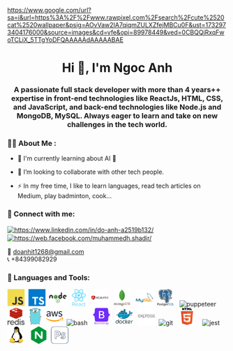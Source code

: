 [https://www.google.com/url?sa=i&url=https%3A%2F%2Fwww.rawpixel.com%2Fsearch%2Fcute%2520cat%2520wallpaper&psig=AOvVaw2IA7qiqmZULXZfejMBCu0F&ust=1732973404176000&source=images&cd=vfe&opi=89978449&ved=0CBQQjRxqFwoTCLiX_5TTgYoDFQAAAAAdAAAAABAE
](https://www.womansworld.com/wp-content/uploads/2024/08/cute-cats.jpg?w=1200&h=675&crop=1&quality=86&strip=all)

<h1 align="center">Hi 👋, I'm Ngoc Anh</h1>
<h3 align="center">A passionate full stack developer with more than 4 years++ expertise in front-end technologies like ReactJs, HTML, CSS, and JavaScript, and back-end technologies like Node.js and MongoDB, MySQL. Always eager to learn and take on new challenges in the tech world.</h3>


### :woman_technologist:  About Me :
- :seedling: I'm currently learning about AI 🤖
- :telescope: I’m looking to collaborate with other tech people.

- :zap: In my free time, I like to learn languages, read tech articles on Medium, play badminton, cook...
<h3 align="left">🤝 Connect with me:</h3>
<p align="left">
<a href="https://www.linkedin.com/in/do-anh-a2519b132/" target="blank"><img align="center" src="https://raw.githubusercontent.com/rahuldkjain/github-profile-readme-generator/master/src/images/icons/Social/linked-in-alt.svg" alt="https://www.linkedin.com/in/do-anh-a2519b132/" height="30" width="40" /></a>
<a href="https://www.facebook.com/anh.ddoox" target="blank"><img align="center" src="https://raw.githubusercontent.com/rahuldkjain/github-profile-readme-generator/master/src/images/icons/Social/facebook.svg" alt="https://web.facebook.com/muhammedh.shadir/" height="30" width="40" /></a>

📧 doanhit1268@gmail.com </br>
📞  +84399082929
</p>

<h3 align="left">🚀 Languages and Tools:</h3>
<p align="left"> 
<img src="https://raw.githubusercontent.com/devicons/devicon/master/icons/javascript/javascript-original.svg" alt="javascript" width="40" height="40"/>&nbsp; <img src="https://raw.githubusercontent.com/devicons/devicon/master/icons/typescript/typescript-original.svg" alt="typescript" width="40" height="40"/>&nbsp; <img src="https://raw.githubusercontent.com/devicons/devicon/master/icons/nodejs/nodejs-original-wordmark.svg" alt="nodejs" width="40" height="40"/> &nbsp;<img src="https://raw.githubusercontent.com/devicons/devicon/master/icons/react/react-original-wordmark.svg" alt="react" width="40" height="40"/>&nbsp; <img src="https://raw.githubusercontent.com/devicons/devicon/master/icons/angularjs/angularjs-original-wordmark.svg" alt="angularjs" width="40" height="40"/> &nbsp;  <img src="https://raw.githubusercontent.com/devicons/devicon/master/icons/mongodb/mongodb-original-wordmark.svg" alt="mongodb" width="40" height="40"/> &nbsp;  <img src="https://raw.githubusercontent.com/devicons/devicon/master/icons/mysql/mysql-original-wordmark.svg" alt="mysql" width="40" height="40"/> &nbsp;<img src="https://raw.githubusercontent.com/devicons/devicon/master/icons/postgresql/postgresql-original-wordmark.svg" alt="postgresql" width="40" height="40"/> &nbsp; <img src="https://www.vectorlogo.zone/logos/pptrdev/pptrdev-official.svg" alt="puppeteer" width="40" height="40"/> &nbsp;   <img src="https://raw.githubusercontent.com/devicons/devicon/master/icons/redis/redis-original-wordmark.svg" alt="redis" width="40" height="40"/>&nbsp;<img src="https://raw.githubusercontent.com/devicons/devicon/master/icons/go/go-original.svg" alt="go" width="40" height="40"/>   <img src="https://raw.githubusercontent.com/devicons/devicon/master/icons/amazonwebservices/amazonwebservices-original-wordmark.svg" alt="aws" width="40" height="40"/>&nbsp; <img src="https://www.vectorlogo.zone/logos/gnu_bash/gnu_bash-icon.svg" alt="bash" width="40" height="40"/> &nbsp; <img src="https://raw.githubusercontent.com/devicons/devicon/master/icons/bootstrap/bootstrap-plain-wordmark.svg" alt="bootstrap" width="40" height="40"/>  &nbsp; <img src="https://raw.githubusercontent.com/devicons/devicon/master/icons/docker/docker-original-wordmark.svg" alt="docker" width="40" height="40"/> &nbsp;  <img src="https://raw.githubusercontent.com/devicons/devicon/master/icons/express/express-original-wordmark.svg" alt="express" width="40" height="40"/>&nbsp; <img src="https://www.vectorlogo.zone/logos/git-scm/git-scm-icon.svg" alt="git" width="40" height="40"/> &nbsp; <img src="https://raw.githubusercontent.com/devicons/devicon/master/icons/html5/html5-original-wordmark.svg" alt="html5" width="40" height="40"/> &nbsp;  &nbsp;<img src="https://www.vectorlogo.zone/logos/jestjsio/jestjsio-icon.svg" alt="jest" width="40" height="40"/> &nbsp;<img src="https://raw.githubusercontent.com/devicons/devicon/master/icons/linux/linux-original.svg" alt="linux" width="40" height="40"/> &nbsp; <img src="https://raw.githubusercontent.com/devicons/devicon/master/icons/nginx/nginx-original.svg" alt="nginx" width="40" height="40"/>&nbsp; <img src="https://raw.githubusercontent.com/devicons/devicon/master/icons/photoshop/photoshop-line.svg" alt="photoshop" width="40" height="40"/>  &nbsp; <p>
